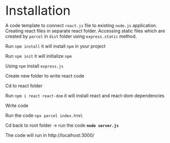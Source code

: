 <span style="font-size:40px;"> Installation</span>

A code template to connect `react.js` file to existing `node.js` application. Creating react files in separate react folder. 
Accessing static files which are created by `parcel` in `dist` folder using `express.static` method.

Run `npm install` it will install `npm` in your project

Run `npm init` it will initialize `npm`

Using `npm` install `express.js`

Create new folder to write react code

Cd to react folder

Run `npm i react react-dom` it will install react and react-dom dependencies

Write code

Run the code `npx parcel index.html`

Cd back to root folder -> run the code **`node server.js`**

The code will run in http://localhost:3000/
